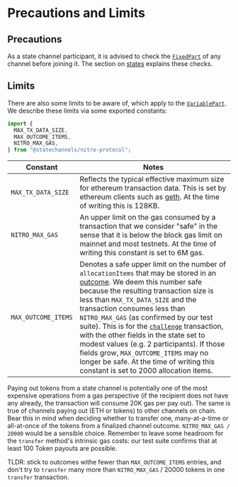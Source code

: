 # Precautions and Limits

## Precautions

As a state channel participant, it is advised to check the [`FixedPart`](./0010-states-channels.md#channel-ids) of any channel before joining it. The section on [states](./0010-states-channels.md#states) explains these checks.

## Limits

There are also some limits to be aware of, which apply to the [`VariablePart`](./0010-states-channels.md#states). We describe these limits via some exported constants:

```typescript
import {
  MAX_TX_DATA_SIZE,
  MAX_OUTCOME_ITEMS,
  NITRO_MAX_GAS,
} from "@statechannels/nitro-protocol";
```

| Constant            | Notes                                                                                                                                                                                                                                                                                                                                                                                                                                                                                                                                                                                                                          |
| ------------------- | ------------------------------------------------------------------------------------------------------------------------------------------------------------------------------------------------------------------------------------------------------------------------------------------------------------------------------------------------------------------------------------------------------------------------------------------------------------------------------------------------------------------------------------------------------------------------------------------------------------------------------ |
| `MAX_TX_DATA_SIZE`  | Reflects the typical effective maximum size for ethereum transaction data. This is set by ethereum clients such as [geth](https://github.com/ethereum/go-ethereum). At the time of writing this is 128KB.                                                                                                                                                                                                                                                                                                                                                                                                                      |
| `NITRO_MAX_GAS`     | An upper limit on the gas consumed by a transaction that we consider "safe" in the sense that it is below the block gas limit on mainnet and most testnets. At the time of writing this constant is set to 6M gas.                                                                                                                                                                                                                                                                                                                                                                                                             |
| `MAX_OUTCOME_ITEMS` | Denotes a safe upper limit on the number of `allocationItems` that may be stored in an [outcome](./0030-outcomes.md). We deem this number safe because the resulting transaction size is less than `MAX_TX_DATA_SIZE` and the transaction consumes less than `NITRO_MAX_GAS` (as confirmed by our test suite). This is for the [`challenge`](./0070-finalizing-a-channel.md#call-challenge) transaction, with the other fields in the state set to modest values (e.g. 2 participants). If those fields grow, `MAX_OUTCOME_ITEMS` may no longer be safe. At the time of writing this constant is set to 2000 allocation items. |

Paying out tokens from a state channel is potentially one of the most expensive operations from a gas perspective (if the recipient does not have any already, the transaction will consume 20K gas per pay out). The same is true of channels paying out (ETH or tokens) to other channels on chain. Bear this in mind when deciding whether to transfer one, many-at-a-time or all-at-once of the tokens from a finalized channel outcome. `NITRO_MAX_GAS / 20000` would be a sensible choice. Remember to leave some headroom for the `transfer` method's intrinsic gas costs: our test suite confirms that at least 100 Token payouts are possible.

TLDR: stick to outcomes withe fewer than `MAX_OUTCOME_ITEMS` entries, and don't try to `transfer` many more than `NITRO_MAX_GAS` / 20000 tokens in one `transfer` transaction.
